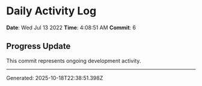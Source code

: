 # Daily Activity Log

**Date**: Wed Jul 13 2022
**Time**: 4:08:51 AM
**Commit**: 6

## Progress Update

This commit represents ongoing development activity.

---
Generated: 2025-10-18T22:38:51.398Z

